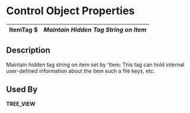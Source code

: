 # Control Object Properties

**ItemTag $** |  **_Maintain Hidden Tag String on Item_**  
---|---  
  
## Description

Maintain hidden tag string on item set by 'Item: This tag can hold internal user-defined information about the item such a file keys, etc.

## Used By

**TREE_VIEW**
